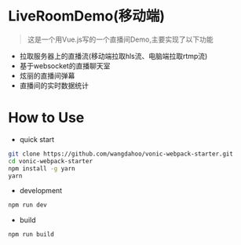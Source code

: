 # LiveRoomDemo(移动端)
> 这是一个用Vue.js写的一个直播间Demo,主要实现了以下功能

* 拉取服务器上的直播流(移动端拉取hls流、电脑端拉取rtmp流)
* 基于websocket的直播聊天室
* 炫丽的直播间弹幕
* 直播间的实时数据统计

# How to Use

- quick start

``` bash
git clone https://github.com/wangdahoo/vonic-webpack-starter.git
cd vonic-webpack-starter
npm install -g yarn
yarn
```

- development

```bash
npm run dev
```

- build

```bash
npm run build
```
